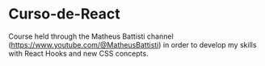 # Curso-de-React
Course held through the Matheus Battisti channel (https://www.youtube.com/@MatheusBattisti) in order to develop my skills with React Hooks and new CSS concepts.
